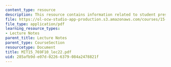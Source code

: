 ```yaml
---
content_type: resource
description: This resource contains information related to student presentations.
file: https://ol-ocw-studio-app-production.s3.amazonaws.com/courses/15-769-operations-strategy-fall-2010/285afb9de07d02266379084a2478821f_MIT15_769F10_lec23.pdf
file_type: application/pdf
learning_resource_types:
- Lecture Notes
parent_title: Lecture Notes
parent_type: CourseSection
resourcetype: Document
title: MIT15_769F10_lec22.pdf
uid: 285afb9d-e07d-0226-6379-084a2478821f
---
```

